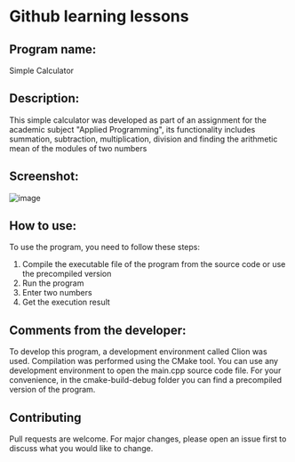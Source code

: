 # Github learning lessons

## Program name:
Simple Calculator

## Description:
This simple calculator was developed as part of an assignment for the academic subject "Applied Programming", its functionality includes summation, subtraction, multiplication, division and finding the arithmetic mean of the modules of two numbers

## Screenshot:
![image](https://cdn.discordapp.com/attachments/719111306929635431/886572172611579904/unknown.png)

## How to use:

To use the program, you need to follow these steps:
1) Compile the executable file of the program from the source code or use the precompiled version
2) Run the program
3) Enter two numbers
4) Get the execution result

## Comments from the developer:
To develop this program, a development environment called Clion was used.
Compilation was performed using the CMake tool. You can use any development environment to open the main.cpp source code file. For your convenience, in the cmake-build-debug folder you can find a precompiled version of the program.


## Contributing
Pull requests are welcome. For major changes, please open an issue first to discuss what you would like to change.
